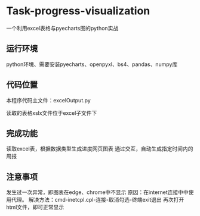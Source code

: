 # Task-progress-visualization
一个利用excel表格与pyecharts图的python实战
## 运行环境
python环境、需要安装pyecharts、openpyxl、bs4、pandas、numpy库
## 代码位置
本程序代码主文件：excelOutput.py

读取的表格xslx文件位于excel子文件下

## 完成功能
读取excel表，根据数据类型生成进度网页图表
通过交互，自动生成指定时间内的周报

## 注意事项
发生过一次异常，即图表在edge、chrome中不显示
原因：在internet连接中中使用代理。
解决方法：cmd-inetcpl.cpl-连接-取消勾选-终端exit退出
再次打开html文件，即可正常显示

